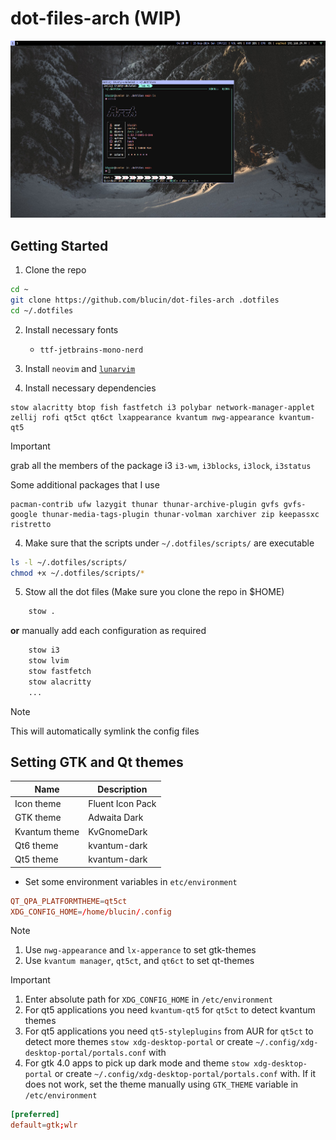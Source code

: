 # dot-files-arch (WIP)

![homescreen-screenshot](./assets/screenshot.png)

## Getting Started

1. Clone the repo

```bash
cd ~
git clone https://github.com/blucin/dot-files-arch .dotfiles
cd ~/.dotfiles
```

2. Install necessary fonts
    - `ttf-jetbrains-mono-nerd`

3. Install `neovim` and [`lunarvim`](https://www.lunarvim.org/)

3. Install necessary dependencies

```
stow alacritty btop fish fastfetch i3 polybar network-manager-applet zellij rofi qt5ct qt6ct lxappearance kvantum nwg-appearance kvantum-qt5
```
> [!IMPORTANT] 
> grab all the members of the package i3 `i3-wm`, `i3blocks`, `i3lock`, `i3status`

Some additional packages that I use

```
pacman-contrib ufw lazygit thunar thunar-archive-plugin gvfs gvfs-google thunar-media-tags-plugin thunar-volman xarchiver zip keepassxc ristretto
```

4. Make sure that the scripts under `~/.dotfiles/scripts/` are executable

```bash
ls -l ~/.dotfiles/scripts/
chmod +x ~/.dotfiles/scripts/*
```

5. Stow all the dot files (Make sure you clone the repo in $HOME)

```bash
    stow .
```

**or** manually add each configuration as required

```bash
    stow i3
    stow lvim
    stow fastfetch
    stow alacritty
    ...
```

> [!NOTE]
> This will automatically symlink the config files

## Setting GTK and Qt themes

| Name | Description |
| ----- | ----------- |
| Icon theme | Fluent Icon Pack |
| GTK theme | Adwaita Dark |
| Kvantum theme | KvGnomeDark |
| Qt6 theme | kvantum-dark |
| Qt5 theme | kvantum-dark |

- Set some environment variables in `etc/environment`

```conf
QT_QPA_PLATFORMTHEME=qt5ct
XDG_CONFIG_HOME=/home/blucin/.config
```

> [!NOTE]
> 1. Use `nwg-appearance` and `lx-apperance` to set gtk-themes
> 2. Use `kvantum manager`, `qt5ct`, and `qt6ct` to set qt-themes

> [!IMPORTANT]
> 1. Enter absolute path for `XDG_CONFIG_HOME` in `/etc/environment`
> 2. For qt5 applications you need `kvantum-qt5` for `qt5ct` to detect kvantum themes
> 3. For qt5 applications you need `qt5-styleplugins` from AUR for `qt5ct` to detect more themes
> `stow xdg-desktop-portal` or create `~/.config/xdg-desktop-portal/portals.conf` with
> 4. For gtk 4.0 apps to pick up dark mode and theme
> `stow xdg-desktop-portal` or create `~/.config/xdg-desktop-portal/portals.conf` with. If it does not work, set the theme manually using `GTK_THEME` variable in `/etc/environment`
> ```conf
> [preferred]
> default=gtk;wlr
> ```


